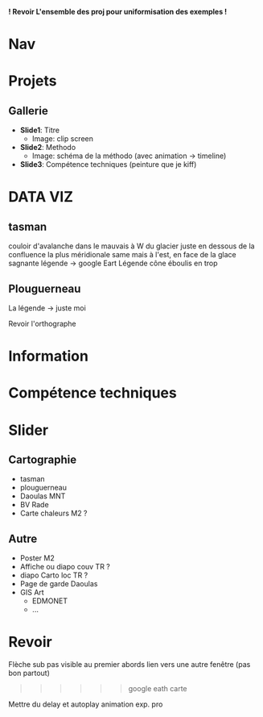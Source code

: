 **! Revoir L'ensemble des proj pour uniformisation des exemples !**

# Nav

# Projets
## Gallerie

- **Slide1**: Titre
  - Image: clip screen
- **Slide2**: Methodo
  - Image: schéma de la méthodo (avec animation -> timeline)
- **Slide3**: Compétence techniques (peinture que je kiff)



# DATA VIZ
## tasman
couloir d'avalanche dans le mauvais à W du glacier juste en dessous de la confluence la plus méridionale
same mais à l'est, en face de la glace sagnante
légende -> google Eart
Légende cône éboulis en trop

## Plouguerneau
La légende -> juste moi

Revoir l'orthographe

# Information

# Compétence techniques
# Slider

## Cartographie
- tasman 
- plouguerneau
- Daoulas MNT
- BV Rade
- Carte chaleurs M2 ?

## Autre
- Poster M2
- Affiche ou diapo couv TR ?
- diapo Carto loc TR ?
- Page de garde Daoulas
- GIS Art
  - EDMONET
  - ...

# Revoir
Flèche sub pas visible au premier abords
lien vers une autre fenêtre (pas bon partout)

>>>>>>google eath carte

Mettre du delay et autoplay animation exp. pro

